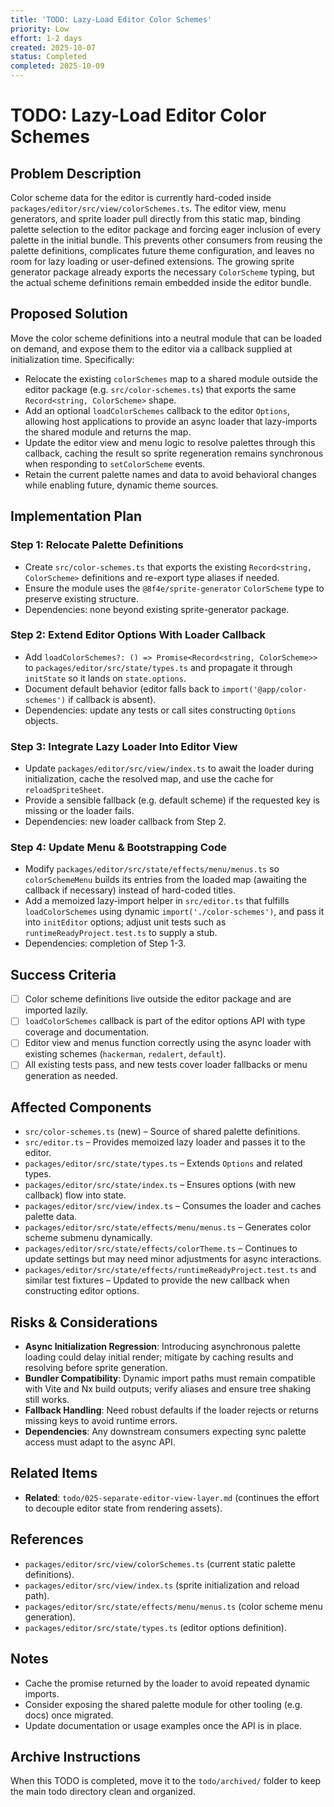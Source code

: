 ```yaml
---
title: 'TODO: Lazy-Load Editor Color Schemes'
priority: Low
effort: 1-2 days
created: 2025-10-07
status: Completed
completed: 2025-10-09
---
```


# TODO: Lazy-Load Editor Color Schemes

## Problem Description

Color scheme data for the editor is currently hard-coded inside `packages/editor/src/view/colorSchemes.ts`. The editor view, menu generators, and sprite loader pull directly from this static map, binding palette selection to the editor package and forcing eager inclusion of every palette in the initial bundle. This prevents other consumers from reusing the palette definitions, complicates future theme configuration, and leaves no room for lazy loading or user-defined extensions. The growing sprite generator package already exports the necessary `ColorScheme` typing, but the actual scheme definitions remain embedded inside the editor bundle.

## Proposed Solution

Move the color scheme definitions into a neutral module that can be loaded on demand, and expose them to the editor via a callback supplied at initialization time. Specifically:
- Relocate the existing `colorSchemes` map to a shared module outside the editor package (e.g. `src/color-schemes.ts`) that exports the same `Record<string, ColorScheme>` shape.
- Add an optional `loadColorSchemes` callback to the editor `Options`, allowing host applications to provide an async loader that lazy-imports the shared module and returns the map.
- Update the editor view and menu logic to resolve palettes through this callback, caching the result so sprite regeneration remains synchronous when responding to `setColorScheme` events.
- Retain the current palette names and data to avoid behavioral changes while enabling future, dynamic theme sources.

## Implementation Plan

### Step 1: Relocate Palette Definitions
- Create `src/color-schemes.ts` that exports the existing `Record<string, ColorScheme>` definitions and re-export type aliases if needed.
- Ensure the module uses the `@8f4e/sprite-generator` `ColorScheme` type to preserve existing structure.
- Dependencies: none beyond existing sprite-generator package.

### Step 2: Extend Editor Options With Loader Callback
- Add `loadColorSchemes?: () => Promise<Record<string, ColorScheme>>` to `packages/editor/src/state/types.ts` and propagate it through `initState` so it lands on `state.options`.
- Document default behavior (editor falls back to `import('@app/color-schemes')` if callback is absent).
- Dependencies: update any tests or call sites constructing `Options` objects.

### Step 3: Integrate Lazy Loader Into Editor View
- Update `packages/editor/src/view/index.ts` to await the loader during initialization, cache the resolved map, and use the cache for `reloadSpriteSheet`.
- Provide a sensible fallback (e.g. default scheme) if the requested key is missing or the loader fails.
- Dependencies: new loader callback from Step 2.

### Step 4: Update Menu & Bootstrapping Code
- Modify `packages/editor/src/state/effects/menu/menus.ts` so `colorSchemeMenu` builds its entries from the loaded map (awaiting the callback if necessary) instead of hard-coded titles.
- Add a memoized lazy-import helper in `src/editor.ts` that fulfills `loadColorSchemes` using dynamic `import('./color-schemes')`, and pass it into `initEditor` options; adjust unit tests such as `runtimeReadyProject.test.ts` to supply a stub.
- Dependencies: completion of Step 1-3.

## Success Criteria

- [ ] Color scheme definitions live outside the editor package and are imported lazily.
- [ ] `loadColorSchemes` callback is part of the editor options API with type coverage and documentation.
- [ ] Editor view and menus function correctly using the async loader with existing schemes (`hackerman`, `redalert`, `default`).
- [ ] All existing tests pass, and new tests cover loader fallbacks or menu generation as needed.

## Affected Components

- `src/color-schemes.ts` (new) – Source of shared palette definitions.
- `src/editor.ts` – Provides memoized lazy loader and passes it to the editor.
- `packages/editor/src/state/types.ts` – Extends `Options` and related types.
- `packages/editor/src/state/index.ts` – Ensures options (with new callback) flow into state.
- `packages/editor/src/view/index.ts` – Consumes the loader and caches palette data.
- `packages/editor/src/state/effects/menu/menus.ts` – Generates color scheme submenu dynamically.
- `packages/editor/src/state/effects/colorTheme.ts` – Continues to update settings but may need minor adjustments for async interactions.
- `packages/editor/src/state/effects/runtimeReadyProject.test.ts` and similar test fixtures – Updated to provide the new callback when constructing editor options.

## Risks & Considerations

- **Async Initialization Regression**: Introducing asynchronous palette loading could delay initial render; mitigate by caching results and resolving before sprite generation.
- **Bundler Compatibility**: Dynamic import paths must remain compatible with Vite and Nx build outputs; verify aliases and ensure tree shaking still works.
- **Fallback Handling**: Need robust defaults if the loader rejects or returns missing keys to avoid runtime errors.
- **Dependencies**: Any downstream consumers expecting sync palette access must adapt to the async API.

## Related Items

- **Related**: `todo/025-separate-editor-view-layer.md` (continues the effort to decouple editor state from rendering assets).

## References

- `packages/editor/src/view/colorSchemes.ts` (current static palette definitions).
- `packages/editor/src/view/index.ts` (sprite initialization and reload path).
- `packages/editor/src/state/effects/menu/menus.ts` (color scheme menu generation).
- `packages/editor/src/state/types.ts` (editor options definition).

## Notes

- Cache the promise returned by the loader to avoid repeated dynamic imports.
- Consider exposing the shared palette module for other tooling (e.g. docs) once migrated.
- Update documentation or usage examples once the API is in place.

## Archive Instructions

When this TODO is completed, move it to the `todo/archived/` folder to keep the main todo directory clean and organized. 
